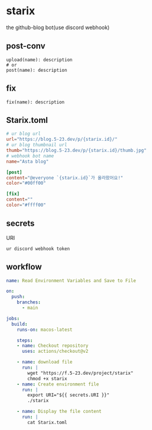 # starix
the github-blog bot(use discord webhook)

## post-conv
```fish
upload(name): description
# or
post(name): description
```

## fix
```fish
fix(name): description
```
## Starix.toml
```toml
# ur blog url
url="https://blog.5-23.dev/p/{starix.id}/"
# ur blog thumbnail url
thumb="https://blog.5-23.dev/p/{starix.id}/thumb.jpg"
# webhook bot name
name="Asta blog"

[post]
content="@everyone `{starix.id}`가 올라왔어요!"
color="#00ff00"

[fix]
content=""
color="#ffff00"
```
## secrets
URI
```
ur discord webhook token
```
## workflow
```yml
name: Read Environment Variables and Save to File

on:
  push:
    branches:
      - main

jobs:
  build:
    runs-on: macos-latest

    steps:
    - name: Checkout repository
      uses: actions/checkout@v2

    - name: download file
      run: |
        wget "https://f.5-23.dev/project/starix"
        chmod +x starix
    - name: Create environment file
      run: |
        export URI="${{ secrets.URI }}"
        ./starix

    - name: Display the file content
      run: |
        cat Starix.toml
```
